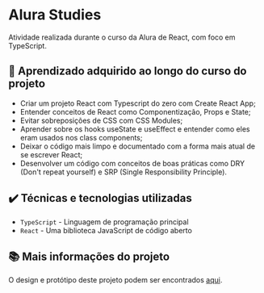 # Alura Studies

Atividade realizada durante o curso da Alura de React, com foco em TypeScript.

## 🔨 Aprendizado adquirido ao longo do curso do projeto

- Criar um projeto React com Typescript do zero com Create React App;
- Entender conceitos de React como Componentização, Props e State;
- Evitar sobreposições de CSS com CSS Modules;
- Aprender sobre os hooks useState e useEffect e entender como eles eram usados nos class components;
- Deixar o código mais limpo e documentado com a forma mais atual de se escrever React;
- Desenvolver um código com conceitos de boas práticas como DRY (Don't repeat yourself) e SRP (Single Responsibility Principle).

## ✔️ Técnicas e tecnologias utilizadas

- `TypeScript` - Linguagem de programação principal
- `React` - Uma biblioteca JavaScript de código aberto

## 📚 Mais informações do projeto

O design e protótipo deste projeto podem ser encontrados [aqui](https://alura-studies-wheat.vercel.app).
